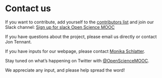# Contact us

If you want to contribute, add yourself to the [contributors list](https://docs.google.com/spreadsheets/d/1FEbnxBkmIQFDEViTgZDn0AJ0MSK6eDSBEgZuCkW_B5s/edit?usp=drive_web) and join our Slack channel: [Sign up for slack Open Science MOOC](https://openmooc-ers-slackin.herokuapp.com/)

If you have questions about the project, please email us directly or contact Jon Tennant.

If you have inputs for our webpage, please contact [Monika Schlatter](http://opensciencemooc.eu/steering-committee/monika-schlatter/).

Stay tuned on what’s happening on Twitter with [@OpenScienceMOOC](https://twitter.com/OpenSci_MOOC).

We appreciate any input, and please help spread the word!
